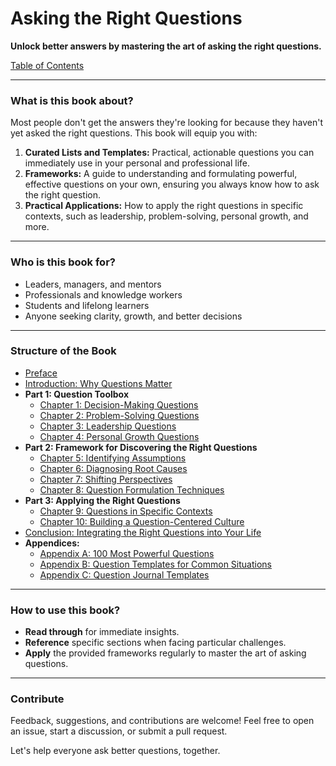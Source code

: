 # Asking the Right Questions

**Unlock better answers by mastering the art of asking the right questions.**

[Table of Contents](./table_of_contents.md)

---

### What is this book about?

Most people don't get the answers they're looking for because they haven't yet asked the right questions. This book will equip you with:

1. **Curated Lists and Templates:** Practical, actionable questions you can immediately use in your personal and professional life.
2. **Frameworks:** A guide to understanding and formulating powerful, effective questions on your own, ensuring you always know how to ask the right question.
3. **Practical Applications:** How to apply the right questions in specific contexts, such as leadership, problem-solving, personal growth, and more.

---

### Who is this book for?

- Leaders, managers, and mentors
- Professionals and knowledge workers
- Students and lifelong learners
- Anyone seeking clarity, growth, and better decisions

---

### Structure of the Book

- [Preface](./preface.md)
- [Introduction: Why Questions Matter](./introduction.md)
- **Part 1: Question Toolbox**
  - [Chapter 1: Decision-Making Questions](./chapter1_decision_making.md)
  - [Chapter 2: Problem-Solving Questions](./chapter2_problem_solving.md)  
  - [Chapter 3: Leadership Questions](./chapter3_leadership_questions.md)
  - [Chapter 4: Personal Growth Questions](./chapter4_personal_growth.md)
- **Part 2: Framework for Discovering the Right Questions**
  - [Chapter 5: Identifying Assumptions](./chapter5_identifying_assumptions.md)
  - [Chapter 6: Diagnosing Root Causes](./chapter6_diagnosing_root_causes.md)
  - [Chapter 7: Shifting Perspectives](./chapter7_shifting_perspectives.md)
  - [Chapter 8: Question Formulation Techniques](./chapter8_question_formulation.md)
- **Part 3: Applying the Right Questions**
  - [Chapter 9: Questions in Specific Contexts](./chapter9_specific_contexts.md)
  - [Chapter 10: Building a Question-Centered Culture](./chapter10_question_centered_culture.md)
- [Conclusion: Integrating the Right Questions into Your Life](./conclusion.md)
- **Appendices:**
  - [Appendix A: 100 Most Powerful Questions](./appendix_a_100_powerful_questions.md)
  - [Appendix B: Question Templates for Common Situations](./appendix_b_question_templates.md)
  - [Appendix C: Question Journal Templates](./appendix_c_question_journal_templates.md)

---

### How to use this book?

- **Read through** for immediate insights.
- **Reference** specific sections when facing particular challenges.
- **Apply** the provided frameworks regularly to master the art of asking questions.

---

### Contribute

Feedback, suggestions, and contributions are welcome! Feel free to open an issue, start a discussion, or submit a pull request.

Let's help everyone ask better questions, together.
